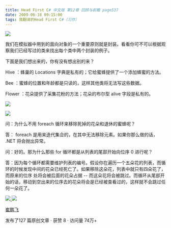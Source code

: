 ```yaml
---
title: Head First C# 中文版 第12章 回顾与前瞻 page537
date: 2009-06-18 09:15:00
tags: 我翻译的Head First C#（习作）
---
```

![](https://p-blog.csdn.net/images/p_blog_csdn_net/cuipengfei1/EntryImages/20090618/2009-06-18_08-47-01.jpg)

我们在模拟器中用到的面向对象的一个重要原则就是封装。看看你可不可以根据观察我们已经写过的类来找出每个类中两个封装的例子。

  

下面是我们想出来的，你有没有想出别的来？

  

Hive  ：蜂巢的  Locations  字典是私有的；它给蜜蜂提供了一个添加蜂蜜的方法。

  

Bee  ：蜜蜂的位置和年龄都是只读的，这样其他类将无法写这些数据。

  

Flower  ：花朵提供了采集花粉的方法；花朵的布尔型  alive  字段是私有的。

  

![](https://p-blog.csdn.net/images/p_blog_csdn_net/cuipengfei1/EntryImages/20090618/2009-06-18_08-52-29.jpg)

![](https://p-blog.csdn.net/images/p_blog_csdn_net/cuipengfei1/EntryImages/20090618/2009-06-18_09-01-50.jpg)

问：为什么不用  foreach  循环来移除死掉的花朵和退休的蜜蜂呢？

  

答：  foreach  是用来迭代集合的，在其中无法移除元素。如果你那么做的话，  .NET  将会抛出异常。

  

问：好的。那为什么那些  for  循环都是从列表的尾部开始向位序  0  进行呢？

  

答：因为每个循环都需要维护列表的编号。假设你在遍历一个五朵花的列表，而循环的时候发现中间的花朵已经死亡了。如果移除这朵花，列表中就只有四朵花了，而原来的位序
处将会被后面的花朵占据  \--  而这朵花将会被跳过。而循环从尾部开始的话，移动到空出来的位序去的花朵将会是已经被查看过的，这样就不会跳过任何一朵花了。

  



[ ![](https://profile.csdnimg.cn/5/2/5/3_cuipengfei1)
![](https://g.csdnimg.cn/static/user-reg-year/1x/11.png)
](https://blog.csdn.net/cuipengfei1)

[ 崔鹏飞 ](https://blog.csdn.net/cuipengfei1)

发布了127 篇原创文章  ·  获赞 8  ·  访问量 74万+

